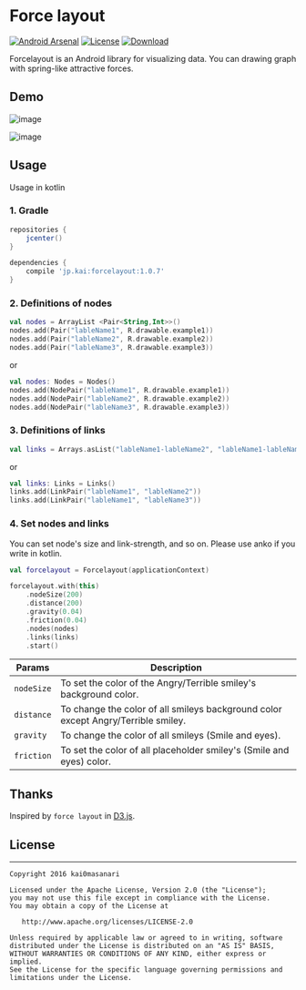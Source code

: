 Force layout
====
[![Android Arsenal](https://img.shields.io/badge/Android%20Arsenal-Forcelayout-brightgreen.svg?style=flat)](http://android-arsenal.com/details/1/4392)
[![License](https://img.shields.io/badge/license-Apache%202-blue.svg)](https://www.apache.org/licenses/LICENSE-2.0)
[![Download](https://api.bintray.com/packages/kai0masanari/maven/forcelayout/images/download.svg)](https://bintray.com/kai0masanari/maven/forcelayout/_latestVersion)

Forcelayout is an Android library for visualizing data. You can drawing graph with spring-like attractive forces.

## Demo

![image](https://raw.githubusercontent.com/kai0masanari/Forcelayout/master/art/image1.gif)

![image](https://raw.githubusercontent.com/kai0masanari/Forcelayout/master/art/image2.gif)

## Usage
Usage in kotlin

### 1. Gradle
```groovy
repositories {
    jcenter()
}

dependencies {
    compile 'jp.kai:forcelayout:1.0.7'
}
```

### 2. Definitions of  nodes
```kotlin
val nodes = ArrayList <Pair<String,Int>>()
nodes.add(Pair("lableName1", R.drawable.example1))
nodes.add(Pair("lableName2", R.drawable.example2))
nodes.add(Pair("lableName3", R.drawable.example3))
```

or

```kotlin
val nodes: Nodes = Nodes()
nodes.add(NodePair("lableName1", R.drawable.example1))
nodes.add(NodePair("lableName2", R.drawable.example2))
nodes.add(NodePair("lableName3", R.drawable.example3))
```

### 3. Definitions of links
```kotlin
val links = Arrays.asList("lableName1-lableName2", "lableName1-lableName3")
```

or

```kotlin
val links: Links = Links()
links.add(LinkPair("lableName1", "lableName2"))
links.add(LinkPair("lableName1", "lableName3"))
```

### 4. Set nodes and links
You can set node's size and link-strength, and so on. Please use anko if you write in kotlin.

```kotlin
val forcelayout = Forcelayout(applicationContext) 

forcelayout.with(this)
	.nodeSize(200)
	.distance(200)
	.gravity(0.04)
	.friction(0.04)
	.nodes(nodes)
	.links(links)
	.start()
```

| Params  | Description |
| ------------- | ------------- |
| `nodeSize`  | To set the color of the Angry/Terrible smiley's background color.  |
| `distance`  | To change the color of all smileys background color except Angry/Terrible smiley.  |
| `gravity`  | To change the color of all smileys (Smile and eyes).  |
| `friction`  | To set the color of all placeholder smiley's (Smile and eyes) color.  |

## Thanks
Inspired by `force layout` in [D3.js](https://d3js.org/).


## License
-------
    Copyright 2016 kai0masanari

    Licensed under the Apache License, Version 2.0 (the "License");
    you may not use this file except in compliance with the License.
    You may obtain a copy of the License at

       http://www.apache.org/licenses/LICENSE-2.0

    Unless required by applicable law or agreed to in writing, software
    distributed under the License is distributed on an "AS IS" BASIS,
    WITHOUT WARRANTIES OR CONDITIONS OF ANY KIND, either express or implied.
    See the License for the specific language governing permissions and
    limitations under the License.